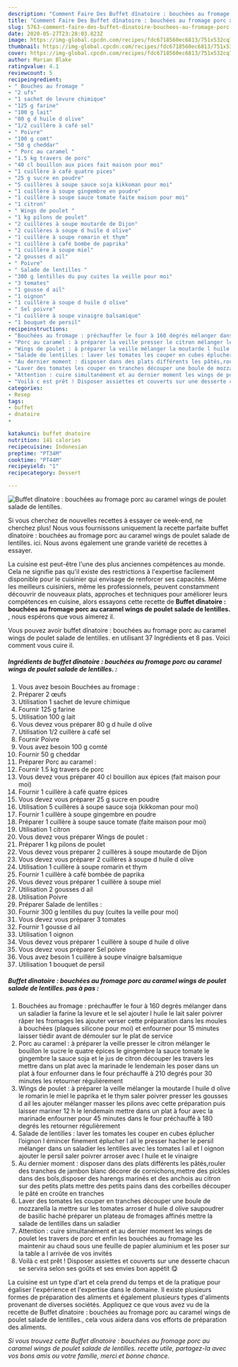 ```yaml
---
description: "Comment Faire Des Buffet dînatoire : bouchées au fromage porc au caramel wings de poulet salade de lentilles."
title: "Comment Faire Des Buffet dînatoire : bouchées au fromage porc au caramel wings de poulet salade de lentilles."
slug: 5763-comment-faire-des-buffet-dinatoire-bouchees-au-fromage-porc-au-caramel-wings-de-poulet-salade-de-lentilles
date: 2020-05-27T23:28:03.823Z
image: https://img-global.cpcdn.com/recipes/fdc6718560ec6813/751x532cq70/buffet-dinatoire-bouchees-au-fromage-porc-au-caramel-wings-de-poulet-salade-de-lentilles-photo-principale-de-la-recette.jpg
thumbnail: https://img-global.cpcdn.com/recipes/fdc6718560ec6813/751x532cq70/buffet-dinatoire-bouchees-au-fromage-porc-au-caramel-wings-de-poulet-salade-de-lentilles-photo-principale-de-la-recette.jpg
cover: https://img-global.cpcdn.com/recipes/fdc6718560ec6813/751x532cq70/buffet-dinatoire-bouchees-au-fromage-porc-au-caramel-wings-de-poulet-salade-de-lentilles-photo-principale-de-la-recette.jpg
author: Marian Blake
ratingvalue: 4.1
reviewcount: 5
recipeingredient:
- " Bouches au fromage "
- "2 ufs"
- "1 sachet de levure chimique"
- "125 g farine"
- "100 g lait"
- "80 g d huile d olive"
- "1/2 cuillère à café sel"
- " Poivre"
- "100 g comt"
- "50 g cheddar"
- " Porc au caramel "
- "1.5 kg travers de porc"
- "40 cl bouillon aux pices fait maison pour moi"
- "1 cuillère à café quatre pices"
- "25 g sucre en poudre"
- "5 cuillères à soupe sauce soja kikkoman pour moi"
- "1 cuillère à soupe gingembre en poudre"
- "1 cuillère à soupe sauce tomate faite maison pour moi"
- "1 citron"
- " Wings de poulet "
- "1 kg pilons de poulet"
- "2 cuillères à soupe moutarde de Dijon"
- "2 cuillères à soupe d huile d olive"
- "1 cuillère à soupe romarin et thym"
- "1 cuillère à café bombe de paprika"
- "1 cuillère à soupe miel"
- "2 gousses d ail"
- " Poivre"
- " Salade de lentilles "
- "300 g lentilles du puy cuites la veille pour moi"
- "3 tomates"
- "1 gousse d ail"
- "1 oignon"
- "1 cuillère à soupe d huile d olive"
- " Sel poivre"
- "1 cuillère à soupe vinaigre balsamique"
- "1 bouquet de persil"
recipeinstructions:
- "Bouchées au fromage : préchauffer le four à 160 degrés mélanger dans un saladier la farine la levure et le sel ajouter l huile le lait saler poivrer râper les fromages les ajouter verser cette préparation dans les moules à bouchées (plaques silicone pour moi) et enfourner pour 15 minutes laisser tiédir avant de démouler sur le plat de service"
- "Porc au caramel : à préparer la veille presser le citron mélanger le bouillon le sucre le quatre épices le gingembre la sauce tomate le gingembre la sauce soja et le jus de citron découper les travers les mettre dans un plat avec la marinade le lendemain les poser dans un plat à four enfourner dans le four préchauffé à 210 degrés pour 30 minutes les retourner régulièrement"
- "Wings de poulet : à préparer la veille mélanger la moutarde l huile d olive le romarin le miel le paprika et le thym saler poivrer presser les gousses d ail les ajouter mélanger masser les pilons avec cette préparation puis laisser mariner 12 h le lendemain mettre dans un plat à four avec la marinade enfourner pour 45 minutes dans le four préchauffé à 180 degrés les retourner régulièrement"
- "Salade de lentilles : laver les tomates les couper en cubes éplucher l’oignon l émincer finement éplucher l ail le presser hacher le persil mélanger dans un saladier les lentilles avec les tomates l ail et l oignon ajouter le persil saler poivrer arroser avec l huile et le vinaigre"
- "Au dernier moment : disposer dans des plats différents les pâtés,rouler des tranches de jambon blanc décorer de cornichons,mettre des pickles dans des bols,disposer des harengs marinés et des anchois au citron sur des petits plats mettre des petits pains dans des corbeilles découper le pâté en croûte en tranches"
- "Laver des tomates les couper en tranches découper une boule de mozzarella la mettre sur les tomates arroser d huile d olive saupoudrer de basilic haché préparer un plateau de fromages affinés mettre la salade de lentilles dans un saladier"
- "Attention : cuire simultanément et au dernier moment les wings de poulet les travers de porc et enfin les bouchées au fromage les maintenir au chaud sous une feuille de papier aluminium et les poser sur la table a l arrivée de vos invités"
- "Voilà c est prêt ! Disposer assiettes et couverts sur une desserte chacun se servira selon ses goûts et ses envies bon appétit 😋"
categories:
- Resep
tags:
- buffet
- dnatoire
- 

katakunci: buffet dnatoire  
nutrition: 141 calories
recipecuisine: Indonesian
preptime: "PT34M"
cooktime: "PT44M"
recipeyield: "1"
recipecategory: Dessert

---
```



![Buffet dînatoire : bouchées au fromage porc au caramel wings de poulet salade de lentilles.](https://img-global.cpcdn.com/recipes/fdc6718560ec6813/751x532cq70/buffet-dinatoire-bouchees-au-fromage-porc-au-caramel-wings-de-poulet-salade-de-lentilles-photo-principale-de-la-recette.jpg)

Si vous cherchez de nouvelles recettes à essayer ce week-end, ne cherchez plus! Nous vous fournissons uniquement la recette parfaite buffet dînatoire : bouchées au fromage porc au caramel wings de poulet salade de lentilles. ici. Nous avons également une grande variété de recettes à essayer.

La cuisine est peut-être l'une des plus anciennes compétences au monde. Cela ne signifie pas qu'il existe des restrictions à l'expertise facilement disponible pour le cuisinier qui envisage de renforcer ses capacités. Même les meilleurs cuisiniers, même les professionnels, peuvent constamment découvrir de nouveaux plats, approches et techniques pour améliorer leurs compétences en cuisine, alors essayons cette recette de <strong> Buffet dînatoire : bouchées au fromage porc au caramel wings de poulet salade de lentilles. </strong>, nous espérons que vous aimerez il.

<!--inarticleads1-->

Vous pouvez avoir buffet dînatoire : bouchées au fromage porc au caramel wings de poulet salade de lentilles. en utilisant 37 Ingrédients et 8 pas. Voici comment vous cuire il.

##### Ingrédients de buffet dînatoire : bouchées au fromage porc au caramel wings de poulet salade de lentilles. :

1. Vous avez besoin  Bouchées au fromage :
1. Préparer 2 œufs
1. Utilisation 1 sachet de levure chimique
1. Fournir 125 g farine
1. Utilisation 100 g lait
1. Vous devez vous préparer 80 g d huile d olive
1. Utilisation 1/2 cuillère à café sel
1. Fournir  Poivre
1. Vous avez besoin 100 g comté
1. Fournir 50 g cheddar
1. Préparer  Porc au caramel :
1. Fournir 1.5 kg travers de porc
1. Vous devez vous préparer 40 cl bouillon aux épices (fait maison pour moi)
1. Fournir 1 cuillère à café quatre épices
1. Vous devez vous préparer 25 g sucre en poudre
1. Utilisation 5 cuillères à soupe sauce soja (kikkoman pour moi)
1. Fournir 1 cuillère à soupe gingembre en poudre
1. Préparer 1 cuillère à soupe sauce tomate (faite maison pour moi)
1. Utilisation 1 citron
1. Vous devez vous préparer  Wings de poulet :
1. Préparer 1 kg pilons de poulet
1. Vous devez vous préparer 2 cuillères à soupe moutarde de Dijon
1. Vous devez vous préparer 2 cuillères à soupe d huile d olive
1. Utilisation 1 cuillère à soupe romarin et thym
1. Fournir 1 cuillère à café bombée de paprika
1. Vous devez vous préparer 1 cuillère à soupe miel
1. Utilisation 2 gousses d ail
1. Utilisation  Poivre
1. Préparer  Salade de lentilles :
1. Fournir 300 g lentilles du puy (cuites la veille pour moi)
1. Vous devez vous préparer 3 tomates
1. Fournir 1 gousse d ail
1. Utilisation 1 oignon
1. Vous devez vous préparer 1 cuillère à soupe d huile d olive
1. Vous devez vous préparer  Sel poivre
1. Vous avez besoin 1 cuillère à soupe vinaigre balsamique
1. Utilisation 1 bouquet de persil




<!--inarticleads2-->

##### Buffet dînatoire : bouchées au fromage porc au caramel wings de poulet salade de lentilles. pas à pas :

1. Bouchées au fromage : préchauffer le four à 160 degrés mélanger dans un saladier la farine la levure et le sel ajouter l huile le lait saler poivrer râper les fromages les ajouter verser cette préparation dans les moules à bouchées (plaques silicone pour moi) et enfourner pour 15 minutes laisser tiédir avant de démouler sur le plat de service
1. Porc au caramel : à préparer la veille presser le citron mélanger le bouillon le sucre le quatre épices le gingembre la sauce tomate le gingembre la sauce soja et le jus de citron découper les travers les mettre dans un plat avec la marinade le lendemain les poser dans un plat à four enfourner dans le four préchauffé à 210 degrés pour 30 minutes les retourner régulièrement
1. Wings de poulet : à préparer la veille mélanger la moutarde l huile d olive le romarin le miel le paprika et le thym saler poivrer presser les gousses d ail les ajouter mélanger masser les pilons avec cette préparation puis laisser mariner 12 h le lendemain mettre dans un plat à four avec la marinade enfourner pour 45 minutes dans le four préchauffé à 180 degrés les retourner régulièrement
1. Salade de lentilles : laver les tomates les couper en cubes éplucher l’oignon l émincer finement éplucher l ail le presser hacher le persil mélanger dans un saladier les lentilles avec les tomates l ail et l oignon ajouter le persil saler poivrer arroser avec l huile et le vinaigre
1. Au dernier moment : disposer dans des plats différents les pâtés,rouler des tranches de jambon blanc décorer de cornichons,mettre des pickles dans des bols,disposer des harengs marinés et des anchois au citron sur des petits plats mettre des petits pains dans des corbeilles découper le pâté en croûte en tranches
1. Laver des tomates les couper en tranches découper une boule de mozzarella la mettre sur les tomates arroser d huile d olive saupoudrer de basilic haché préparer un plateau de fromages affinés mettre la salade de lentilles dans un saladier
1. Attention : cuire simultanément et au dernier moment les wings de poulet les travers de porc et enfin les bouchées au fromage les maintenir au chaud sous une feuille de papier aluminium et les poser sur la table a l arrivée de vos invités
1. Voilà c est prêt ! Disposer assiettes et couverts sur une desserte chacun se servira selon ses goûts et ses envies bon appétit 😋




<!--inarticleads1-->

<p>
La cuisine est un type d'art et cela prend du temps et de la pratique pour égaliser l'expérience et l'expertise dans le domaine. Il existe plusieurs formes de préparation des aliments et également plusieurs types d'aliments provenant de diverses sociétés. Appliquez ce que vous avez vu de la recette de Buffet dînatoire : bouchées au fromage porc au caramel wings de poulet salade de lentilles., cela vous aidera dans vos efforts de préparation des aliments.
</p>

<p>
<i>Si vous trouvez cette Buffet dînatoire : bouchées au fromage porc au caramel wings de poulet salade de lentilles. recette utile, partagez-la avec vos bons amis ou votre famille, merci et bonne chance.</i>
</p>
